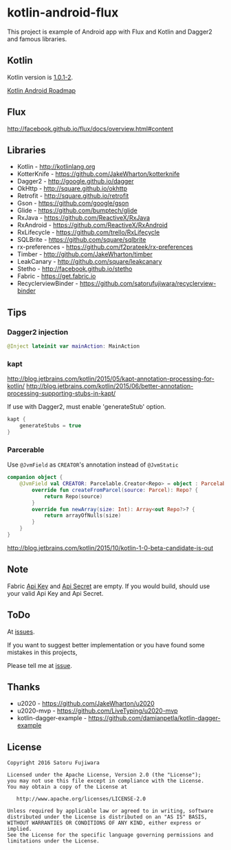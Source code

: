kotlin-android-flux
====

This project is example of Android app with Flux and Kotlin and Dagger2 and famous libraries.

Kotlin
----
Kotlin version is [1.0.1-2](https://blog.jetbrains.com/kotlin/2016/03/kotlin-1-0-1-is-here/).

[Kotlin Android Roadmap](https://blog.jetbrains.com/kotlin/2016/03/kotlins-android-roadmap/)

Flux
----
http://facebook.github.io/flux/docs/overview.html#content

Libraries
---------

 * Kotlin - http://kotlinlang.org
 * KotterKnife - https://github.com/JakeWharton/kotterknife
 * Dagger2 - http://google.github.io/dagger
 * OkHttp - http://square.github.io/okhttp
 * Retrofit - http://square.github.io/retrofit
 * Gson - https://github.com/google/gson
 * Glide - https://github.com/bumptech/glide
 * RxJava - https://github.com/ReactiveX/RxJava
 * RxAndroid - https://github.com/ReactiveX/RxAndroid
 * RxLifecycle - https://github.com/trello/RxLifecycle
 * SQLBrite - https://github.com/square/sqlbrite
 * rx-preferences - https://github.com/f2prateek/rx-preferences
 * Timber - http://github.com/JakeWharton/timber
 * LeakCanary - http://github.com/square/leakcanary
 * Stetho - http://facebook.github.io/stetho
 * Fabric - https://get.fabric.io
 * RecyclerviewBinder - https://github.com/satorufujiwara/recyclerview-binder

Tips
----

### Dagger2 injection

```kotlin
@Inject lateinit var mainAction: MainAction
```

### kapt

http://blog.jetbrains.com/kotlin/2015/05/kapt-annotation-processing-for-kotlin/
http://blog.jetbrains.com/kotlin/2015/06/better-annotation-processing-supporting-stubs-in-kapt/

If use with Dagger2, must enable 'generateStub' option.

```Groovy
kapt {
    generateStubs = true
}
```

### Parcerable

Use `@JvmField` as `CREATOR`'s annotation instead of `@JvmStatic`

```kotlin
companion object {
    @JvmField val CREATOR: Parcelable.Creator<Repo> = object : Parcelable.Creator<Repo> {
        override fun createFromParcel(source: Parcel): Repo? {
            return Repo(source)
        }
        override fun newArray(size: Int): Array<out Repo?>? {
            return arrayOfNulls(size)
        }
    }
}
```
http://blog.jetbrains.com/kotlin/2015/10/kotlin-1-0-beta-candidate-is-out

Note
----
Fabric [Api Key](./mobile/src/main/AndroidManifest.xml#L22) and [Api Secret](./mobile/fabric.properties#L3) are empty.
If you would build, should use your valid Api Key and Api Secret.


ToDo
----
At [issues](https://github.com/satorufujiwara/kotlin-android-example/issues).

If you want to suggest better implementation or you have found some mistakes in this projects,

Please tell me at [issue](https://github.com/satorufujiwara/kotlin-android-example/issues).

Thanks
------
* u2020 - https://github.com/JakeWharton/u2020
* u2020-mvp - https://github.com/LiveTyping/u2020-mvp
* kotlin-dagger-example - https://github.com/damianpetla/kotlin-dagger-example

License
-------
    Copyright 2016 Satoru Fujiwara

    Licensed under the Apache License, Version 2.0 (the "License");
    you may not use this file except in compliance with the License.
    You may obtain a copy of the License at

       http://www.apache.org/licenses/LICENSE-2.0

    Unless required by applicable law or agreed to in writing, software
    distributed under the License is distributed on an "AS IS" BASIS,
    WITHOUT WARRANTIES OR CONDITIONS OF ANY KIND, either express or implied.
    See the License for the specific language governing permissions and
    limitations under the License.
